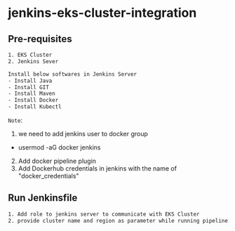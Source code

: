 # jenkins-eks-cluster-integration
## Pre-requisites
```sh
1. EKS Cluster
2. Jenkins Sever

Install below softwares in Jenkins Server
- Install Java
- Install GIT
- Install Maven
- Install Docker
- Install Kubectl
```

```Note```:
1. we need to add jenkins user to docker group
  - usermod -aG docker jenkins
2. Add docker pipeline plugin
3. Add Dockerhub credentials in jenkins with the name of "docker_credentials"

## Run Jenkinsfile
```sh
1. Add role to jenkins server to communicate with EKS Cluster
2. provide cluster name and region as parameter while running pipeline
```
